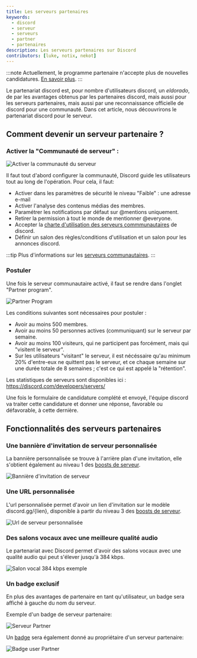 ```yaml
---
title: Les serveurs partenaires
keywords:
  - discord
  - serveur
  - serveurs
  - partner
  - partenaires
description: Les serveurs partenaires sur Discord
contributors: [luke, notix, nekot]
---
```


:::note
Actuellement, le programme partenaire n'accepte plus de nouvelles candidatures. [En savoir plus](https://dfr.gd/FermeturePartenaire).
:::

Le partenariat discord est, pour nombre d'utilisateurs  discord, un _eldorado_, de par les avantages obtenus par les partenaires discord, mais aussi pour les serveurs partenaires, mais aussi par une reconnaissance officielle de discord pour une communauté. 
Dans cet article, nous découvrirons le partenariat discord pour le serveur.

## Comment devenir un serveur partenaire ?

### Activer la "Communauté de serveur" :

 ![Activer la communauté du serveur](https://i.dfr.gg/y2u.png)
 
 Il faut tout d'abord configurer la communauté, Discord guide les utilisateurs tout au long de l'opération. 
 Pour cela, il faut:
 - Activer dans les paramètres de sécurité le niveau "Faible" : une adresse e-mail
 - Activer l'analyse des contenus médias des membres.
 - Paramétrer les notifications par défaut sur @mentions uniquement.
 - Retirer la permission à tout le monde de mentionner @everyone.
 - Accepter la [charte d'utilisation des serveurs commmunautaires](https://support.discord.com/hc/fr/articles/360035969312-Lignes-de-conduite-des-serveurs-communautaires) de discord.
 - Définir un salon des règles/conditions d'utilisation et un salon pour les annonces discord.
 
 :::tip
 Plus d'informations sur les [serveurs communautaires](/wiki/gestion-serveur/outils-communautaires).
 :::

### Postuler
 Une fois le serveur communautaire activé, il faut se rendre dans l'onglet "Partner program".
 
 ![Partner Program](https://i.dfr.gg/86q.png)
 
 Les conditions suivantes sont nécessaires pour postuler :
 - Avoir au moins 500 membres.
 - Avoir au moins 50 personnes actives (communiquant) sur le serveur par semaine.
 - Avoir au moins 100 visiteurs, qui ne participent pas forcément, mais qui "visitent le serveur".
 - Sur les utilisateurs "visitant" le serveur, il est nécéssaire qu'au minimum 20% d'entre-eux ne quittent pas le serveur, et ce chaque semaine sur une durée totale de 8 semaines ; c'est ce qui est appelé la "rétention".
 
 Les statistiques de serveurs sont disponibles ici : https://discord.com/developers/servers/
 
 Une fois le formulaire de candidature complété et envoyé, l'équipe discord va traiter cette candidature et donner une réponse, favorable ou défavorable, à cette dernière.
 
## Fonctionnalités des serveurs partenaires
 
### Une bannière d'invitation de serveur personnalisée 
 
La bannière personnalisée se trouve à l'arrière plan d'une invitation, elle s'obtient également au niveau 1 des [boosts de serveur](/wiki/contenu-payant/boost-serveur).

![Bannière d'invitation de serveur](https://i.dfr.gg/Y06.png)

### Une URL personnalisée

L'url personnalisée permet d'avoir un lien d'invitation sur le modèle discord.gg/{lien}, disponible à partir du niveau 3 des [boosts de serveur](/wiki/contenu-payant/boost-serveur).

![Url de serveur personnalisée](https://i.dfr.gg/2w7.png)

### Des salons vocaux avec une meilleure qualité audio

Le partenariat avec Discord permet d'avoir des salons vocaux avec une qualité audio qui peut s'élever jusqu'à 384 kbps.

![Salon vocal 384 kbps exemple](https://i.dfr.gg/xqm.png)

### Un badge exclusif

En plus des avantages de partenaire en tant qu'utilisateur, un badge sera affiché à gauche du nom du serveur.

Exemple d'un badge de serveur partenaire:

![Serveur Partner](https://i.dfr.gg/4Z0.png)

Un [badge](/wiki/compte-utilisateur/personnalisation-profil/badges) sera également donné au propriétaire d'un serveur partenaire:

![Badge user Partner](https://i.dfr.gg/C0F.png)
